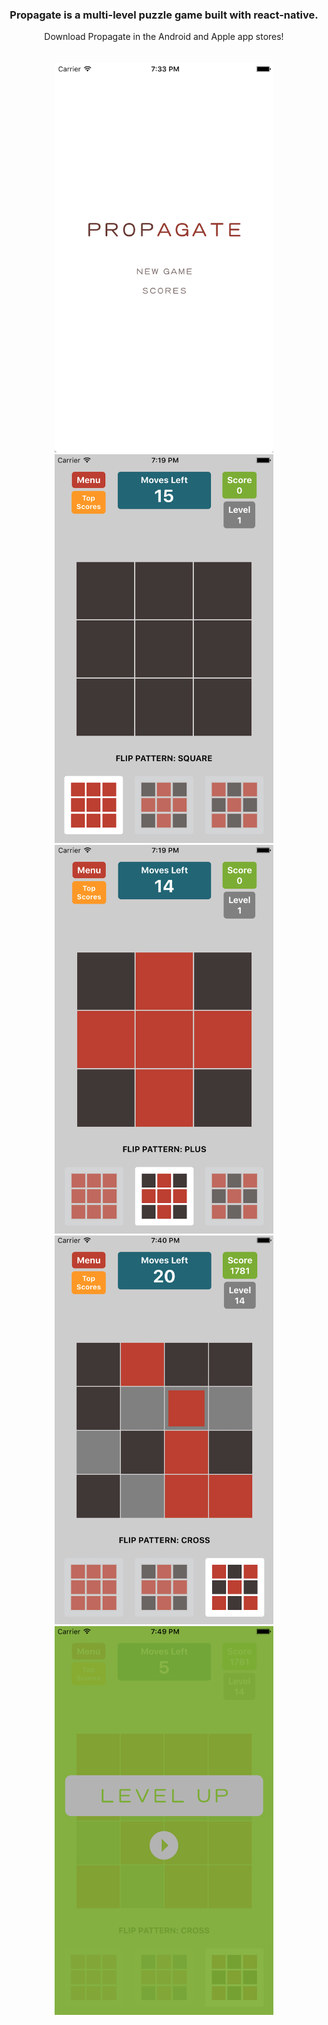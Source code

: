 <h3 align="center">Propagate is a multi-level puzzle game built with react-native.</h1>

<p align="center">
  Download Propagate in the Android and Apple app stores!</><br /><br /><br />
  <img src="./images/1.png" width="350"/>
  <img src="./images/2.png" width="350"/>
  <img src="./images/3.png" width="350"/>
  <img src="./images/4.png" width="350"/>
  <img src="./images/5.png" width="350"/>
</p>